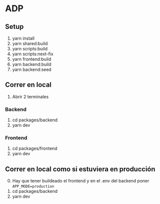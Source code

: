 # ADP

## Setup

1. yarn install
2. yarn shared:build
3. yarn scripts:build
4. yarn scripts:next-fix
5. yarn frontend:build
6. yarn backend:build
7. yarn backend:seed

## Correr en local

1. Abrir 2 terminales

### Backend

1. cd packages/backend
2. yarn dev

### Frontend

1. cd packages/frontend
2. yarn dev

## Correr en local como si estuviera en producción

0. Hay que tener buildeado el frontend y en el .env del backend poner `APP_MODE=production`
1. cd packages/backend
2. yarn dev
